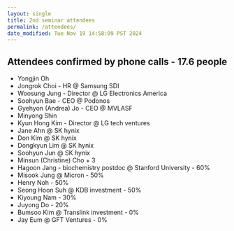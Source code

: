 ```yaml
---
layout: single
title: 2nd seminar attendees
permalink: /attendees/
date_modified: Tue Nov 19 14:58:09 PST 2024
---
```


<head>
	<link rel="stylesheet" href="/resource/styles.css">
</head>

<h2>
	Attendees confirmed by phone calls - 17.6 people
</h2>

<ul>
<li>
	Yongjin Oh
</li>
<li>
	Jongrok Choi - HR @ Samsung SDI
</li>
<li>
	Woosung Jung - Director @ LG Electronics America
</li>
<li>
	Soohyun Bae - CEO @ Podonos
</li>
<li>
	Gyehyon (Andrea) Jo - CEO @ MVLASF
</li>
<li>
	Minyong Shin
</li>
<li>
	Kyun Hong Kim - Director @ LG tech ventures
</li>
<li>
	Jane Ahn @ SK hynix
</li>
<li>
	Don Kim @ SK hynix
</li>
<li>
	Dongkyun Lim @ SK hynix
</li>
<li>
	Soohyun Jun @ SK hynix
</li>
<li>
	Minsun (Christine) Cho + 3
</li>
<li>
	Hagoon Jang - biochemistry postdoc @ Stanford University - 60%
</li>
<li>
	Misook Jung @ Micron - 50%
</li>
<li>
	Henry Noh - 50%
</li>
<li>
	Seong Hoon Suh @ KDB investment - 50%
</li>
<li>
	Kiyoung Nam - 30%
</li>
<li>
	Juyong Do - 20%
</li>
<li>
	Bumsoo Kim @ Translink investment - 0%
</li>
<li>
	Jay Eum @ GFT Ventures - 0%
</li>
</ul>
